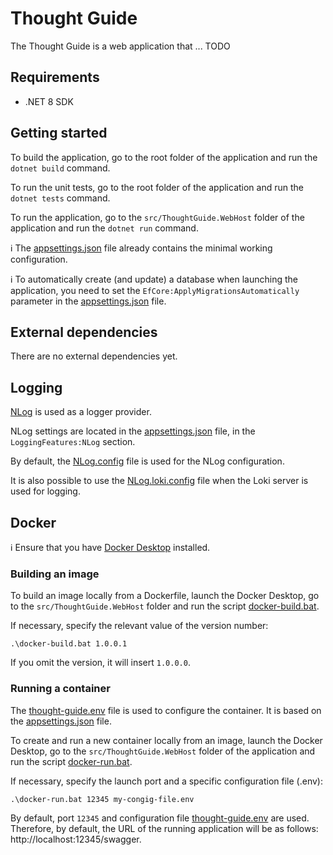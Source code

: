 # Thought Guide

The Thought Guide is a web application that ... TODO

## Requirements

* .NET 8 SDK

## Getting started

To build the application, go to the root folder of the application and run the `dotnet build` command.

To run the unit tests, go to the root folder of the application and run the `dotnet tests` command.

To run the application, go to the `src/ThoughtGuide.WebHost` folder of the application
and run the `dotnet run` command.

ℹ️ The [appsettings.json](src/ThoughtGuide.WebHost/appsettings.json) file already contains the minimal working
configuration.

ℹ️ To automatically create (and update) a database when launching the application,
you need to set the `EfCore:ApplyMigrationsAutomatically` parameter
in the [appsettings.json](src/ThoughtGuide.WebHost/appsettings.json) file.

## External dependencies

There are no external dependencies yet.

## Logging

[NLog](https://nlog-project.org/) is used as a logger provider.

NLog settings are located in the [appsettings.json](src/ThoughtGuide.WebHost/appsettings.json) file,
in the `LoggingFeatures:NLog` section.

By default, the [NLog.config](src/ThoughtGuide.WebHost/NLog.config) file is used for the NLog configuration.

It is also possible to use the [NLog.loki.config](src/ThoughtGuide.WebHost/NLog.loki.config) file
when the Loki server is used for logging.

## Docker

ℹ️ Ensure that you have [Docker Desktop](https://www.docker.com/products/docker-desktop/) installed.

### Building an image

To build an image locally from a Dockerfile, launch the Docker Desktop, go to
the `src/ThoughtGuide.WebHost` folder and run the script [docker-build.bat](src/ThoughtGuide.WebHost/docker-build.bat).

If necessary, specify the relevant value of the version number:

```
.\docker-build.bat 1.0.0.1
```

If you omit the version, it will insert `1.0.0.0`.

### Running a container

The [thought-guide.env](src/ThoughtGuide.WebHost/thought-guide.env) file is used to configure the container.
It is based on the [appsettings.json](src/ThoughtGuide.WebHost/appsettings.json) file.

To create and run a new container locally from an image, launch the Docker Desktop, 
go to the `src/ThoughtGuide.WebHost` folder of the application and
run the script [docker-run.bat](src/ThoughtGuide.WebHost/docker-run.bat).

If necessary, specify the launch port and a specific configuration file (.env):

```
.\docker-run.bat 12345 my-congig-file.env
```

By default, port `12345` and configuration 
file [thought-guide.env](src/ThoughtGuide.WebHost/thought-guide.env) are used.
Therefore, by default, the URL of the running application will be as follows:
http://localhost:12345/swagger.